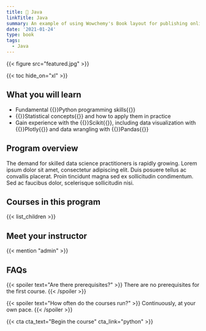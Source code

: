 ```yaml
---
title: 🤖 Java
linkTitle: Java
summary: An example of using Wowchemy's Book layout for publishing online courses.
date: '2021-01-24'
type: book
tags:
  - Java
---
```


{{< figure src="featured.jpg" >}}

{{< toc hide_on="xl" >}}

## What you will learn

- Fundamental {{<hl>}}Python programming skills{{</hl>}}
- {{<hl>}}Statistical concepts{{</hl>}} and how to apply them in practice
- Gain experience with the {{<hl>}}Scikit{{</hl>}}, including data visualization with {{<hl>}}Plotly{{</hl>}} and data wrangling with {{<hl>}}Pandas{{</hl>}}

## Program overview

The demand for skilled data science practitioners is rapidly growing. Lorem ipsum dolor sit amet, consectetur adipiscing elit. Duis posuere tellus ac convallis placerat. Proin tincidunt magna sed ex sollicitudin condimentum. Sed ac faucibus dolor, scelerisque sollicitudin nisi.

## Courses in this program

{{< list_children >}}

## Meet your instructor

{{< mention "admin" >}}

## FAQs

{{< spoiler text="Are there prerequisites?" >}}
There are no prerequisites for the first course.
{{< /spoiler >}}

{{< spoiler text="How often do the courses run?" >}}
Continuously, at your own pace.
{{< /spoiler >}}

{{< cta cta_text="Begin the course" cta_link="python" >}}
